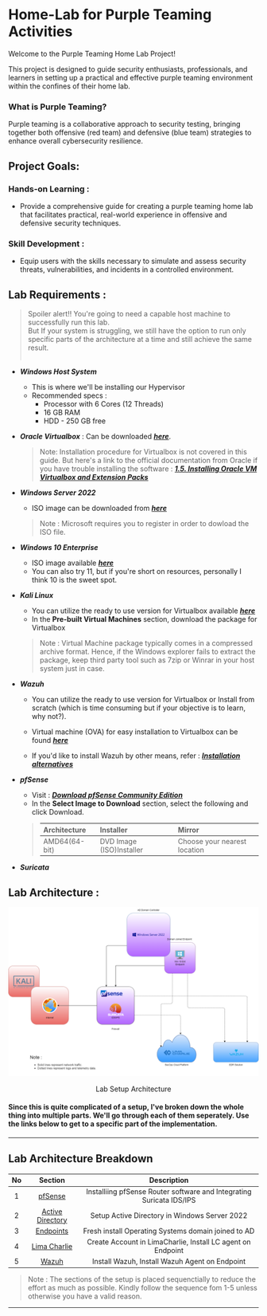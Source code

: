 # Home-Lab for Purple Teaming Activities

Welcome to the Purple Teaming Home Lab Project!

 This project is designed to guide security enthusiasts, professionals, and learners in setting up a practical and effective purple teaming environment within the confines of their home lab.
### What is Purple Teaming?  
Purple teaming is a collaborative approach to security testing, bringing together both offensive (red team) and defensive (blue team) strategies to enhance overall cybersecurity resilience.

## Project Goals:


### Hands-on Learning : 
- Provide a comprehensive guide for creating a purple teaming home lab that facilitates practical, real-world experience in offensive and defensive security techniques.

### Skill Development :
- Equip users with the skills necessary to simulate and assess security threats, vulnerabilities, and incidents in a controlled environment.

## Lab Requirements :

> Spoiler alert!! You're going to need a capable host machine to successfully run this lab.  
> But If your system is struggling, we still have the option to run only specific parts of the architecture at a time and still achieve the same result. 
> <br> </br>



- ***Windows Host System***
    - This is where we'll be installing our Hypervisor
    - Recommended specs :
      - Processor with 6 Cores (12 Threads)
      - 16 GB RAM
      - HDD - 250 GB free


- ***Oracle Virtualbox*** : Can be downloaded [***here***](https://www.virtualbox.org/wiki/Downloads).  

  > Note: Installation procedure for Virtualbox is not covered in this guide. But here's a link to the official documentation from Oracle if you have trouble installing the software : [***1.5. Installing Oracle VM Virtualbox and Extension Packs***](https://www.virtualbox.org/manual/UserManual.html#installation)


- ***Windows Server 2022***
  - ISO image can be downloaded from [***here***](https://info.microsoft.com/ww-landing-windows-server-2022.html)
  >Note : Microsoft requires you to register in order to dowload the ISO file.


- ***Windows 10 Enterprise***
  -  ISO image available [***here***](https://www.microsoft.com/en-us/evalcenter/download-windows-10-enterprise)
  -  You can also try 11, but if you're short on resources, personally I think 10 is the sweet spot.
 

- ***Kali Linux***
  - You can utilize the ready to use version for Virtualbox available [***here***](https://www.kali.org/get-kali/#kali-virtual-machines)
  - In the **Pre-built Virtual Machines** section, download the package for Virtualbox

  >Note : Virtual Machine package typically comes in a compressed archive format. Hence, if the Windows explorer fails to extract the package, keep third party tool such as 7zip or Winrar in your host system just in case.
  
- ***Wazuh***
  - You can utilize the ready to use version for Virtualbox or Install from scratch (which is time consuming but if your objective is to learn, why not?).

  - Virtual machine (OVA) for easy installation to Virtualbox can be found [***here***](https://documentation.wazuh.com/current/deployment-options/virtual-machine/virtual-machine.html)

  - If you'd like to install Wazuh by other means, refer : [***Installation alternatives***](https://documentation.wazuh.com/current/deployment-options/index.html)

- ***pfSense***
  - Visit : [***Download pfSense Community Edition***](https://www.pfsense.org/download/)
  - In the **Select Image to Download** section, select the following and click Download.
  >|Architecture|Installer|Mirror
  >|----|----|----|
  >|AMD64(64-bit)|DVD Image (ISO)Installer|Choose your nearest location|

- ***Suricata***

## Lab Architecture :

![Purple Team Lab Architecture](/PurpleTeam_Lab_Architecture.png)

<center>Lab Setup Architecture</center>


 #### Since this is quite complicated of a setup, I've broken down the whole thing into multiple parts. We'll go through each of them seperately. Use the links below to get to a specific part of the implementation.
---
## Lab Architecture Breakdown

|No|Section|Description|
|:-----:|:-----:|:----:|
|1|[pfSense](/pfSense/pfSense%20Setup.md)|Installiing pfSense Router software and Integrating Suricata IDS/IPS
|2|[Active Directory](/Active%20Directory/Active%20Directory%20Setup.md)|Setup Active Directory in Windows Server 2022|
|3|[Endpoints](/Endpoints/Endpoint%20Setup.md)|Fresh install Operating Systems domain joined to AD|
|4|[Lima Charlie](/Lima%20Charlie/LimaCharlie%20Setup.md)|Create Account in LimaCharlie, Install LC agent on Endpoint|
|5|[Wazuh](/Wazuh/Wazuh%20Setup.md)|Install Wazuh, Install Wazuh Agent on Endpoint|

>Note : The sections of the setup is placed sequenctially to reduce the effort as much as possible. Kindly follow the sequence fom 1-5 unless otherwise you have a valid reason.
---
